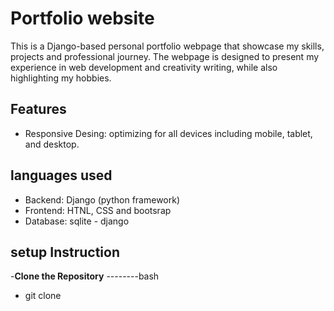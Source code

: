 # Portfolio website
This is a Django-based personal portfolio webpage that showcase my skills, projects and professional journey.
The webpage is designed to present my experience in web development and creativity writing, while also highlighting my hobbies.
## Features
- Responsive Desing: optimizing for all devices including mobile, tablet, and desktop.
## languages used
- Backend: Django (python framework)
- Frontend: HTNL, CSS and bootsrap
- Database: sqlite - django
## setup Instruction
-**Clone the Repository**
--------bash
- git clone <repository-url>
